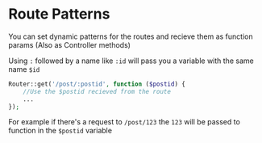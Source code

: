 # Route Patterns

You can set dynamic patterns for the routes and recieve them as function params (Also as Controller methods)

Using `:` followed by a name like `:id` will pass you a variable with the same name `$id` 

```php
Router::get('/post/:postid', function ($postid) {
    //Use the $postid recieved from the route
    ...
});
```
For example if there's a request to `/post/123` the `123` will be passed to function in the `$postid` variable
